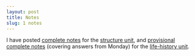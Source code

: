 ```yaml
---
layout: post
title: Notes
slug: 1 notes
---
```


I have posted [complete notes](/materials/structure.complete.pdf) for the [structure unit](/structure), and [provisional complete notes](/materials/life_history.cut.complete.pdf) (covering answers from Monday) for the [life-history unit](/life_history).
